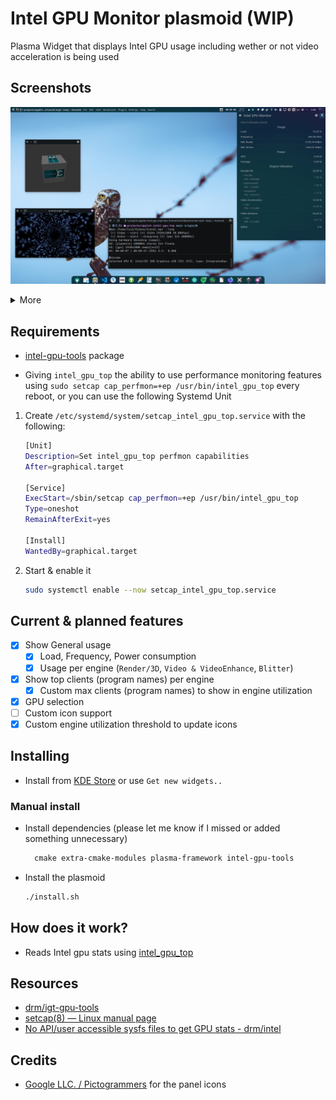 # Intel GPU Monitor plasmoid (WIP)

Plasma Widget that displays Intel GPU usage including wether or not video acceleration is being used

## Screenshots

![expanded](screenshots/expanded.png)

<details>
    <summary>More</summary>

Settings

![tooltip](screenshots/settings.png)

Tooltip

![tooltip](screenshots/tooltip.png)

</details>

## Requirements

* [intel-gpu-tools](https://gitlab.freedesktop.org/drm/igt-gpu-tools) package

* Giving `intel_gpu_top` the ability to use performance monitoring features using `sudo setcap cap_perfmon=+ep /usr/bin/intel_gpu_top` every reboot, or you can use the following Systemd Unit

1. Create `/etc/systemd/system/setcap_intel_gpu_top.service` with the following:

    ```sh
    [Unit]
    Description=Set intel_gpu_top perfmon capabilities
    After=graphical.target

    [Service]
    ExecStart=/sbin/setcap cap_perfmon=+ep /usr/bin/intel_gpu_top
    Type=oneshot
    RemainAfterExit=yes

    [Install]
    WantedBy=graphical.target
    ```

2. Start & enable it

    ```sh
    sudo systemctl enable --now setcap_intel_gpu_top.service
    ```

## Current & planned features

* [x] Show General usage
  * [x] Load, Frequency, Power consumption
  * [x] Usage per engine (`Render/3D`, `Video & VideoEnhance`, `Blitter`)
* [x] Show top clients (program names) per engine
  * [x] Custom max clients (program names) to show in engine utilization
* [x] GPU selection
* [ ] Custom icon support
* [x] Custom engine utilization threshold to update icons

## Installing

* Install from [KDE Store](https://store.kde.org/p/2101680) or use `Get new widgets..`

### Manual install

* Install dependencies (please let me know if I missed or added something unnecessary)

  ```txt
    cmake extra-cmake-modules plasma-framework intel-gpu-tools
  ```

* Install the plasmoid

  ```sh
  ./install.sh
  ```

## How does it work?

* Reads Intel gpu stats using [intel_gpu_top](https://gitlab.freedesktop.org/drm/igt-gpu-tools)

## Resources

* [drm/igt-gpu-tools](https://gitlab.freedesktop.org/drm/igt-gpu-tools)
* [setcap(8) — Linux manual page](https://man7.org/linux/man-pages/man8/setcap.8.html)
* [No API/user accessible sysfs files to get GPU stats - drm/intel](https://gitlab.freedesktop.org/drm/intel/-/issues/5018)

## Credits

* [Google LLC. / Pictogrammers](https://pictogrammers.com/library/mdi/) for the panel icons
